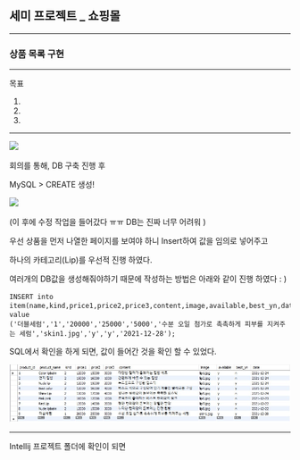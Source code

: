 ## 세미 프로젝트 _ 쇼핑몰 ##

---

### 상품 목록 구현  ###

---

목표 

1.

2.

3.

---



![](C:/Users/%EC%9D%B4%EB%AF%BF%EC%9D%8C/Desktop/%EC%83%81%ED%92%88.jpg)



회의를 통해, DB 구축 진행 후 

MySQL > CREATE 생성!

![](C:/Users/%EC%9D%B4%EB%AF%BF%EC%9D%8C/Desktop/DB.jpg)



(이 후에 수정 작업을 들어갔다 ㅠㅠ DB는 진짜 너무 어려워 ) 



우선 상품을 먼저 나열한 페이지를 보여야 하니 Insert하여 값을 임의로 넣어주고 

하나의 카테고리(Lip)를  우선적 진행 하였다. 

여러개의 DB값을 생성해줘야하기 때문에 작성하는 방법은 아래와 같이 진행 하였다 : ) 

```
INSERT into item(name,kind,price1,price2,price3,content,image,available,best_yn,date)
value
('더블세럼','1','20000','25000','5000','수분 오일 첨가로 촉촉하게 피부를 지켜주는 세럼','skin1.jpg','y','y','2021-12-28'); 
```



SQL에서 확인을 하게 되면, 값이 들어간 것을 확인 할 수 있었다. 

![](%EC%83%81%ED%92%88%EB%AA%A9%EB%A1%9D.assets/%EB%94%94%EB%B9%84.jpg)



---



Intellij 프로젝트 폴더에 확인이 되면 

